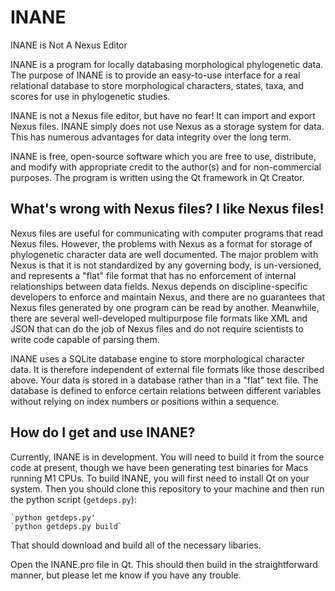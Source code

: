 # INANE

INANE is Not A Nexus Editor


INANE is a program for locally databasing morphological phylogenetic data. The purpose of INANE is to provide an easy-to-use interface for a real relational database to store morphological characters, states, taxa, and scores for use in phylogenetic studies. 


INANE is not a Nexus file editor, but have no fear! It can import and export Nexus files. INANE simply does not use Nexus as a storage system for data. This has numerous advantages for data integrity over the long term. 


INANE is free, open-source software which you are free to use, distribute, and modify with appropriate credit to the author(s) and for non-commercial purposes. The program is written using the Qt framework in Qt Creator.



## What's wrong with Nexus files? I like Nexus files!
Nexus files are useful for communicating with computer programs that read Nexus files.
However, the problems with Nexus as a format for storage of phylogenetic character data are well documented.
The major problem with Nexus is that it is not standardized by any governing body, is un-versioned, and represents a "flat" file format that has no enforcement of internal relationships between data fields. 
Nexus depends on discipline-specific developers to enforce and maintain Nexus, and there are no guarantees that Nexus files generated by one program can be read by another. Meanwhile, there are several well-developed multipurpose file formats like XML and JSON that can do the job of Nexus files and do not require scientists to write code capable of parsing them. 

INANE uses a SQLite database engine to store morphological character data. It is therefore independent of external file formats like those described above. Your data is stored in a database rather than in a "flat" text file. The database is defined to enforce certain relations between different variables without relying on index numbers or positions within a sequence.


## How do I get and use INANE?
Currently, INANE is in development. You will need to build it from the source code at present, though we have been generating test binaries for Macs running M1 CPUs. To build INANE, you will first need to install Qt on your system. Then you should clone this repository to your machine and then run the python script (`getdeps.py`): 


    `python getdeps.py'
    `python getdeps.py build`


That should download and build all of the necessary libaries.

Open the INANE.pro file in Qt. This should then build in the straightforward manner, but please let me know if you have any trouble.
